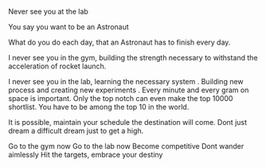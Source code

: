 Never see you at the lab

You say you want to be an Astronaut 

What do you do each  day,  that an Astronaut has to finish every day. 

I never see you in the gym,  building the strength necessary to withstand the acceleration of rocket launch. 

I never see you in the lab,  learning the necessary system . Building new process and creating new experiments . Every minute and every gram on space is important. Only the top notch can even make the top 10000 shortlist. You have to be among the top 10 in the world.

It is possible, maintain your schedule the destination will come. Dont just dream a difficult dream just to get a high.  

Go to the gym now
Go to the lab now 
Become competitive 
Dont wander aimlessly
Hit the targets, embrace your destiny